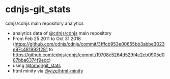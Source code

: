 # cdnjs-git_stats
cdnjs/cdnjs main repository analytics

 - analytics data of [@cdnjs/cdnjs](https://github.com/cdnjs/cdnjs) main repository
  - From Feb 25 2011 to Oct 31 2018 (https://github.com/cdnjs/cdnjs/commit/3fffcb953e00655bb3abbe3023e97c481992f281 to https://github.com/cdnjs/cdnjs/commit/19708c5264d529f4c2cb0905d087bba6374f9edc)
 - using [@tomgi/git_stats](https://github.com/tomgi/git_stats)
 - html minify via [@yize/html-minify](https://github.com/yize/html-minify)
